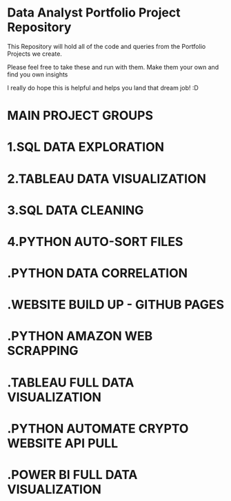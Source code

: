 # Data Analyst Portfolio Project Repository

This Repository will hold all of the code and queries from the Portfolio Projects we create.

Please feel free to take these and run with them. Make them your own and find you own insights

I really do hope this is helpful and helps you land that dream job! :D

# MAIN PROJECT GROUPS
# 1.SQL DATA EXPLORATION
# 2.TABLEAU DATA VISUALIZATION 
# 3.SQL DATA CLEANING
# 4.PYTHON AUTO-SORT FILES
# .PYTHON DATA CORRELATION
# .WEBSITE BUILD UP - GITHUB PAGES
# .PYTHON AMAZON WEB SCRAPPING
# .TABLEAU FULL DATA VISUALIZATION
# .PYTHON AUTOMATE CRYPTO WEBSITE API PULL
# .POWER BI FULL DATA VISUALIZATION
